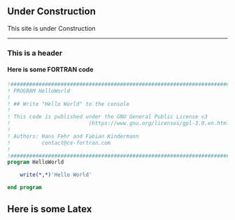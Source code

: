 ## Under Construction

This site is under Construction

---

### This is a header

#### Here is some FORTRAN code

```fortran
!##############################################################################
! PROGRAM HelloWorld
!
! ## Write "Hello World" to the console
!
! This code is published under the GNU General Public License v3
!                         (https://www.gnu.org/licenses/gpl-3.0.en.html)
!
! Authors: Hans Fehr and Fabian Kindermann
!          contact@ce-fortran.com
!
!##############################################################################
program HelloWorld

    write(*,*)'Hello World'

end program
```

## Here is some Latex
